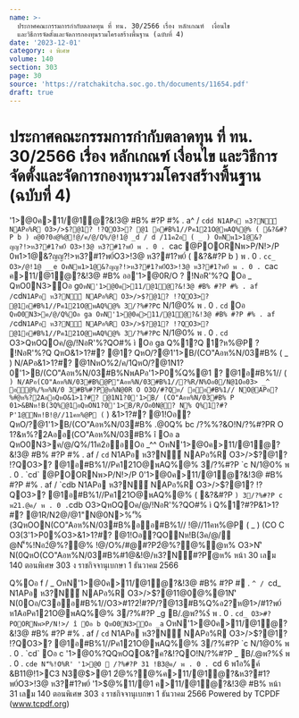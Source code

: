 ```yaml
---
name: >-
  ประกาศคณะกรรมการกำกับตลาดทุน ที่ ทน. 30/2566 เรื่อง หลักเกณฑ์  เงื่อนไข 
  และวิธีการจัดตั้งและจัดการกองทุนรวมโครงสร้างพื้นฐาน (ฉบับที่ 4)
date: '2023-12-01'
category: ง พิเศษ
volume: 140
section: 303
page: 30
source: 'https://ratchakitcha.soc.go.th/documents/11654.pdf'
draft: true
---
```


# ประกาศคณะกรรมการกำกับตลาดทุน ที่ ทน. 30/2566 เรื่อง หลักเกณฑ์  เงื่อนไข  และวิธีการจัดตั้งและจัดการกองทุนรวมโครงสร้างพื้นฐาน (ฉบับที่ 4)

'1>@0ค>11/@1ํ@?&!3@ #B% #?P #% . a^ / `cdd N1APอ ห3?N์ NAPอ%R O3>/>$?@1? !?QO3>? @1 อ#B%1//Pค121O@พAQ%@% ( &?&#?P b ) อ@0?0อํ@%@!@/ค/@/Q%/@!1@ _d / d /11ค2อ ( _ ) OหNพ1>1@&?ญญ?!>ห3?#1?พ0์ O3>!3@ ห3?#1?พ0์ พ . 0 . `cac @POORNพ>P/N!>/P 0พ1>1@&?ญญ?!>ห3?#1?พ0์O3>!3@ ห3?#1?พ0์ ( &?&#?P b ) พ . 0 . `cc_ O3>/@!1@ __e OหNพ1>1@&?ญญ?!>ห3?#1?พ0์O3>!3@ ห3?#1?พ0์ พ . 0 . `cac ค>11/@1ํ@?&!3@ #B% ออ'1>@0R/O ? !NอR'%?Q Oอ _ QหO0N3>Oอ g` OหN'1>@0ค>11/@1ํ@?&!3@ #B% #?P #% . af / `cd` N1APอ ห3?N์ NAPอ%R O3>/>$?@1? !?QO3>? @1อ#B%1//Pค121O@พAQ%@% 3/?%#?P `c N/1@0% พ . 0 . `cd` Oอ ` QหO0N3>ค/@/Q%Oอ ga OหN'1>@0ค>11/@1ํ@?&!3@ #B% #?P #% . af / `cd` N1APอ ห3?N์ NAPอ%R O3>/>$?@1? !?QO3>? @1อ#B%1//Pค121O@พAQ%@% 3/?%#?P `c N/1@0% พ . 0 . `cd` O3>QหOQOค/@/!NอR'%?QO#% ì Oอ ga Q%1?Q 1?ห%@P ? !NอR'%?Q QหO&1>1?#? @1? QหO/?@1'1>B/(CO"Aอห%N/03#B% ( _ ) N/APอ&1>1?#? @1NหO%2/ค/1QหO/?@1N1?0'1>B/(CO"Aอห%N/03#B%NพAPอ'1>P0%์Q%@1 ? @1อ#B%1// ( ` ) N/APอ(CO"Aอห%N/03#B%@P"Aอห%N/03#B%1//?%R/N%Oอ0/N@1Oอ03> _^ อํ@%/%ห%N/0 3#B%#?Pํ@ห%N@0R O O3O/#?Qห/ ออ#B%1// NO@APอ?%#ํ@ห%?2AออQหO&1>1?#? @1N1?0'1>B/ (CO"Aอห%N/03#B% P 01>&BNห!B(3Q%@1อQหON1?0'1>B/R/Oอ0N@? N% Q%1?#?P'1@Nห!B!@//11คห%@P ( ` ) &1>1?#? @1!Oอ? QหO/?@1'1>B/(CO"Aอห%N/03#B% .@0Q% bc /?%%?&O!N/?%#?PR O 1?&ห%?2Aออ(CO"Aอห%N/03#B% î Oอ a QหO0N3>ค/@/Q%/11ค2ออOอ _^^ OหN'1>@0ค>11/@1ํ@?&!3@ #B% #?P #% . af / `cd` N1APอ ห3?N์ NAPอ%R O3>/>$?@1? !?QO3>? @1อ#B%1//Pค121O@พAQ%@% 3/?%#?P `c N/1@0% พ . 0 . `cd` @POORNพ>P/N!>/P 0'1>@0ค>11/@1ํ@?&!3@ #B% #?P #% . af / `cdb N1APอ ห3?N์ NAPอ%R O3>/>$?@1? !?QO3>? @1อ#B%1//Pค121O@พAQ%@% ( &?&#?P ` ) 3/?%#?P c พ21.@ค/ พ . 0 . `cdb O3>QหOQOค/@/!NอR'%?QO#% ì Q%1?#?P&1>1?#? @1R/N2@/@1"N@0N>%'ั%(3QหOON(CO"Aอห%N/03#B%ออ#B%1// !@//11คห%@P ( _ ) (CO C O3(3'1>P0%์O3>&1>1?#? @1!Oอ?QONห!B(3ค/@/ํ@N'็%!Nอ2ํ@%?@% !@/O%/#@#?P2ํ@%?@%ํ@ห% O3>N'ิ N(0QหO(CO"Aอห%N/03#B%#1@&!@/ห3?N์#?Pํ@ห% หน้า 30 เลม 140 ตอนพิเศษ 303 ง ราชกิจจานุเบกษา 1 ธันวาคม 2566

Q%Oอ f / _ OหN'1>@0ค>11/@1ํ@?&!3@ #B% #?P # . `^ / `cd_ N1APอ ห3?N์ NAPอ%R O3>/>$?@11@0@%@1N'ิ N(0Oอ/C3ออ#B%1//O3>#1?2!์#?P/?@13#B%Q%อ2?ห@1>/#1?พ0์ ห1AอPค121O@พAQ%@% 3/?%#?P _g B/.@พ?%$์ พ . 0 . `cd_ O3>#?POORNพ>P/N!>/ î Oอ b QหO0N3>Oอ _a` OหN'1>@0ค>11/@1ํ@?&!3@ #B% #?P #% . af / `cd` N1APอ ห3?N์ NAPอ%R O3>/>$?@1? !?QO3>? @1อ#B%1//Pค121O@พAQ%@% 3/?%#?P `c N/1@0% พ . 0 . `cd` Oอ c '1>@0%?QQหOQO&?ค?&!?QO!N/?%#?P _ B/.@พ?%$์ พ . 0 . `cde N'็%!O%R' '1>@0  /?%#?P 31 !B3@ค/ พ . 0 . `cd 6 พ1อ%ค์ &B11@!1>C3 N3@$>@1 2ํ@%?@%ค>11/@1ํ@?&ห3?#1?พ0์O3>!3@ ห3?#1?พ0์ '1>$@%11/@1 ค>11/@1ํ@?&!3@ #B% หน้า 31 เลม 140 ตอนพิเศษ 303 ง ราชกิจจานุเบกษา 1 ธันวาคม 2566 Powered by TCPDF (www.tcpdf.org)
